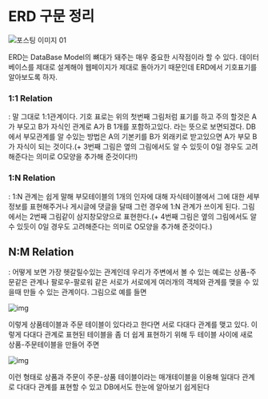 # ERD 구문 정리

![포스팅 이미지 01](https://blog.kakaocdn.net/dn/kCnHv/btqLW8LRGpN/IDARbgYYD5WmA7wfo7m2y1/img.gif)

ERD는 DataBase Model의 뼈대가 돼주는 매우 중요한 시작점이라 할 수 있다. 데이터베이스를 제대로 설계해야 웹페이지가 제대로 돌아가기 때문인데 ERD에서 기호표기를 알아보도록 하자.



### 1:1 Relation

: 말 그대로 1:1관계이다. 기호 표로는 위의 첫번째 그림처럼 표기를 하고 주의 할것은 A가 부모고 B가 자식인 관계로 A가 B 1개를 포함하고있다. 라는 뜻으로 보면되겠다. DB에서 부모관계를 알 수있는 방법은 A의 기본키를 B가 외래키로 받고있으면 A가 부모 B가 자식이 되는 것이다.(+ 3번째 그림은 옆의 그림에서도 알 수 있듯이 0일 경우도 고려해준다는 의미로 O모양을 추가해 준것이다!!)



### 1:N Relation

: 1:N 관계는 쉽게 말해 부모테이블의 1개의 인자에 대해 자식테이블에서 그에 대한 세부정보를 표현해주거나 게시글에 댓글을 달때 그런 경우에 1:N 관계가 쓰이게 된다. 그림에서는 2번째 그림같이 삼지창모양으로 표현한다.(+ 4번째 그림은 옆의 그림에서도 알 수 있듯이 0일 경우도 고려해준다는 의미로 O모양을 추가해 준것이다.)



## N:M Relation

: 어떻게 보면 가장 헷갈릴수있는 관계인데 우리가 주변에서 볼 수 있는 예로는 상품-주문같은 관계나 팔로우-팔로워 같은 서로가 서로에게 여러개의 객체와 관계를 맺을 수 있을때 만들 수 있는 관계이다. 그림으로 예를 들면

![img](https://velog.velcdn.com/images%2Fjch9537%2Fpost%2Fb104fa5e-c691-4a80-9d22-4522528f9c26%2Fimage.png)

이렇게 상품테이블과 주문 테이블이 있다라고 한다면 서로 다대다 관계를 맺고 있다. 이렇게 다대다 관계로 표현된 테이블을 좀 더 쉽게 표현하기 위해 두 테이블 사이에 새로 상품-주문테이블을 만들어 주면

![img](https://velog.velcdn.com/images%2Fjch9537%2Fpost%2F28934525-be3c-490d-a8dd-873b581e1216%2Fimage.png)

이런 형태로 상품과 주문이 주문-상품 테이블이라는 매개테이블을 이용해 일대다 관계로 다대다 관계를 표현할 수 있고 DB에서도 한눈에 알아보기 쉽게된다